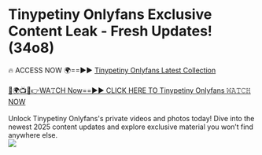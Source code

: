 # Tinypetiny Onlyfans Exclusive Content Leak - Fresh Updates! (34o8)

🔥 ACCESS NOW 🌍==►► <a href="https://tinyurl.com/kvy9nzfs" rel="nofollow">Tinypetiny Onlyfans Latest Collection</a>
<br><br>
[🔴🌍📺📱👉WA𝚃CH Now==►► CLICK HERE TO Tinypetiny Onlyfans 𝚆𝙰𝚃𝙲𝙷 NOW](https://tinyurl.com/kvy9nzfs)
<br><br>
Unlock Tinypetiny Onlyfans's private videos and photos today! Dive into the newest 2025 content updates and explore exclusive material you won’t find anywhere else.
<br>
<a href="https://tinyurl.com/kvy9nzfs" rel="nofollow" data-target="animated-image.originalLink"><img src="https://camo.githubusercontent.com/8a4f000d20f83aca3bf7ec5f350d767afa0574a8a352519fd8cfa583a6f93a33/68747470733a2f2f692e696d6775722e636f6d2f644a486b345a712e676966" data-canonical-src="https://i.imgur.com/dJHk4Zq.gif" style="max-width: 100%; display: inline-block;" data-target="animated-image.originalImage"></a>
<br>
